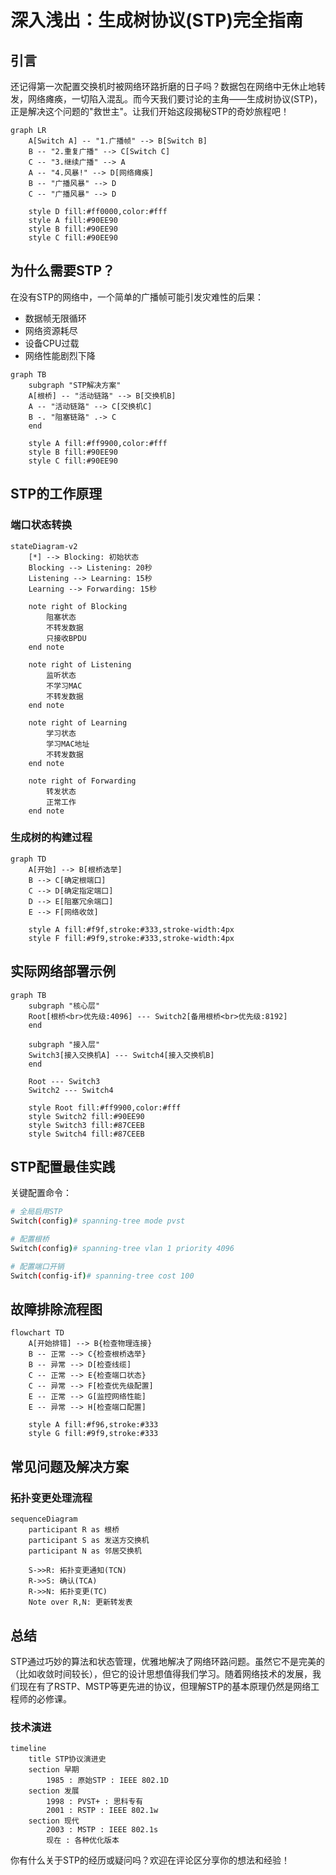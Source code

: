 # 深入浅出：生成树协议(STP)完全指南

## 引言
还记得第一次配置交换机时被网络环路折磨的日子吗？数据包在网络中无休止地转发，网络瘫痪，一切陷入混乱。而今天我们要讨论的主角——生成树协议(STP)，正是解决这个问题的"救世主"。让我们开始这段揭秘STP的奇妙旅程吧！



```mermaid
graph LR
    A[Switch A] -- "1.广播帧" --> B[Switch B]
    B -- "2.重复广播" --> C[Switch C]
    C -- "3.继续广播" --> A
    A -- "4.风暴!" --> D[网络瘫痪]
    B -- "广播风暴" --> D
    C -- "广播风暴" --> D
    
    style D fill:#ff0000,color:#fff
    style A fill:#90EE90
    style B fill:#90EE90
    style C fill:#90EE90

```

## 为什么需要STP？
在没有STP的网络中，一个简单的广播帧可能引发灾难性的后果：
- 数据帧无限循环
- 网络资源耗尽
- 设备CPU过载
- 网络性能剧烈下降



```mermaid
graph TB
    subgraph "STP解决方案"
    A[根桥] -- "活动链路" --> B[交换机B]
    A -- "活动链路" --> C[交换机C]
    B -. "阻塞链路" .-> C
    end
    
    style A fill:#ff9900,color:#fff
    style B fill:#90EE90
    style C fill:#90EE90

```

## STP的工作原理

### 端口状态转换

```mermaid
stateDiagram-v2
    [*] --> Blocking: 初始状态
    Blocking --> Listening: 20秒
    Listening --> Learning: 15秒
    Learning --> Forwarding: 15秒
    
    note right of Blocking
        阻塞状态
        不转发数据
        只接收BPDU
    end note
    
    note right of Listening
        监听状态
        不学习MAC
        不转发数据
    end note
    
    note right of Learning
        学习状态
        学习MAC地址
        不转发数据
    end note
    
    note right of Forwarding
        转发状态
        正常工作
    end note

```

### 生成树的构建过程

```mermaid
graph TD
    A[开始] --> B[根桥选举]
    B --> C[确定根端口]
    C --> D[确定指定端口]
    D --> E[阻塞冗余端口]
    E --> F[网络收敛]
    
    style A fill:#f9f,stroke:#333,stroke-width:4px
    style F fill:#9f9,stroke:#333,stroke-width:4px

```

## 实际网络部署示例

```mermaid
graph TB
    subgraph "核心层"
    Root[根桥<br>优先级:4096] --- Switch2[备用根桥<br>优先级:8192]
    end
    
    subgraph "接入层"
    Switch3[接入交换机A] --- Switch4[接入交换机B]
    end
    
    Root --- Switch3
    Switch2 --- Switch4
    
    style Root fill:#ff9900,color:#fff
    style Switch2 fill:#90EE90
    style Switch3 fill:#87CEEB
    style Switch4 fill:#87CEEB

```

## STP配置最佳实践

关键配置命令：
```bash
# 全局启用STP
Switch(config)# spanning-tree mode pvst

# 配置根桥
Switch(config)# spanning-tree vlan 1 priority 4096

# 配置端口开销
Switch(config-if)# spanning-tree cost 100
```

## 故障排除流程图

```mermaid
flowchart TD
    A[开始排错] --> B{检查物理连接}
    B -- 正常 --> C{检查根桥选举}
    B -- 异常 --> D[检查线缆]
    C -- 正常 --> E{检查端口状态}
    C -- 异常 --> F[检查优先级配置]
    E -- 正常 --> G[监控网络性能]
    E -- 异常 --> H[检查端口配置]
    
    style A fill:#f96,stroke:#333
    style G fill:#9f9,stroke:#333

```

## 常见问题及解决方案

### 拓扑变更处理流程

```mermaid
sequenceDiagram
    participant R as 根桥
    participant S as 发送方交换机
    participant N as 邻居交换机
    
    S->>R: 拓扑变更通知(TCN)
    R->>S: 确认(TCA)
    R->>N: 拓扑变更(TC)
    Note over R,N: 更新转发表

```

## 总结
STP通过巧妙的算法和状态管理，优雅地解决了网络环路问题。虽然它不是完美的（比如收敛时间较长），但它的设计思想值得我们学习。随着网络技术的发展，我们现在有了RSTP、MSTP等更先进的协议，但理解STP的基本原理仍然是网络工程师的必修课。

### 技术演进

```mermaid
timeline
    title STP协议演进史
    section 早期
        1985 : 原始STP : IEEE 802.1D
    section 发展
        1998 : PVST+ : 思科专有
        2001 : RSTP : IEEE 802.1w
    section 现代
        2003 : MSTP : IEEE 802.1s
        现在 : 各种优化版本

```

你有什么关于STP的经历或疑问吗？欢迎在评论区分享你的想法和经验！
